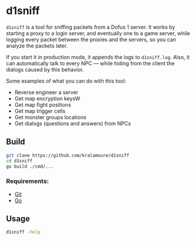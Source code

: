 # d1sniff

`d1sniff` is a tool for sniffing packets from a Dofus 1 server. It works by starting a proxy to a login
server, and eventually one to a game server, while logging every packet between the proxies and the servers, so you can
analyze the packets later.

If you start it in production mode, it appends the logs to `d1sniff.log`. Also, it can automatically talk to every
NPC — while hiding from the client the dialogs caused by this behavior.

Some examples of what you can do with this tool:

- Reverse engineer a server
- Get map encryption keysW
- Get map fight positions
- Get map trigger cells
- Get monster groups locations
- Get dialogs (questions and answers) from NPCs

## Build

```sh
git clone https://github.com/kralamoure/d1sniff
cd d1sniff
go build ./cmd/...
```

### Requirements:

- [Git](https://git-scm.com/)
- [Go](https://golang.org/)

## Usage

```sh
d1sniff -help
```

